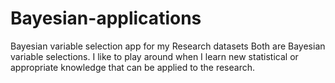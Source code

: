 # Bayesian-applications
Bayesian variable selection app for my Research datasets
Both are Bayesian variable selections.  I like to play around when I learn new statistical or appropriate knowledge that can be applied to the research. 
